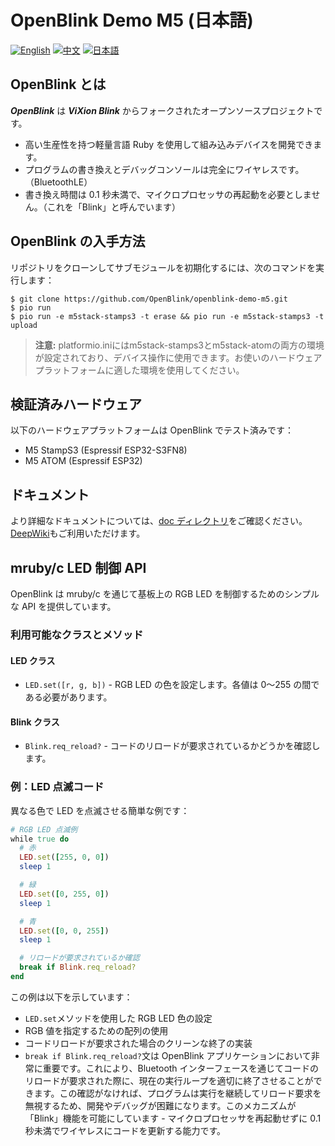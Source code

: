 # OpenBlink Demo M5 (日本語)

[![English](https://img.shields.io/badge/language-English-blue.svg)](README.md)
[![中文](https://img.shields.io/badge/language-中文-red.svg)](README.zh-CN.md)
[![日本語](https://img.shields.io/badge/language-日本語-green.svg)](README.ja.md)

## OpenBlink とは

**_OpenBlink_** は **_ViXion Blink_** からフォークされたオープンソースプロジェクトです。

- 高い生産性を持つ軽量言語 Ruby を使用して組み込みデバイスを開発できます。
- プログラムの書き換えとデバッグコンソールは完全にワイヤレスです。（BluetoothLE）
- 書き換え時間は 0.1 秒未満で、マイクロプロセッサの再起動を必要としません。（これを「Blink」と呼んでいます）

## OpenBlink の入手方法

リポジトリをクローンしてサブモジュールを初期化するには、次のコマンドを実行します：

```console
$ git clone https://github.com/OpenBlink/openblink-demo-m5.git
$ pio run
$ pio run -e m5stack-stamps3 -t erase && pio run -e m5stack-stamps3 -t upload
```

> **注意:** platformio.iniにはm5stack-stamps3とm5stack-atomの両方の環境が設定されており、デバイス操作に使用できます。お使いのハードウェアプラットフォームに適した環境を使用してください。


## 検証済みハードウェア

以下のハードウェアプラットフォームは OpenBlink でテスト済みです：

- M5 StampS3 (Espressif ESP32-S3FN8)
- M5 ATOM (Espressif ESP32)

## ドキュメント

より詳細なドキュメントについては、[doc ディレクトリ](./doc)をご確認ください。
[DeepWiki](https://deepwiki.com/OpenBlink/openblink-demo-m5)もご利用いただけます。

## mruby/c LED 制御 API

OpenBlink は mruby/c を通じて基板上の RGB LED を制御するためのシンプルな API を提供しています。

### 利用可能なクラスとメソッド

#### LED クラス

- `LED.set([r, g, b])` - RGB LED の色を設定します。各値は 0〜255 の間である必要があります。

#### Blink クラス

- `Blink.req_reload?` - コードのリロードが要求されているかどうかを確認します。

### 例：LED 点滅コード

異なる色で LED を点滅させる簡単な例です：

```ruby
# RGB LED 点滅例
while true do
  # 赤
  LED.set([255, 0, 0])
  sleep 1

  # 緑
  LED.set([0, 255, 0])
  sleep 1

  # 青
  LED.set([0, 0, 255])
  sleep 1

  # リロードが要求されているか確認
  break if Blink.req_reload?
end
```

この例は以下を示しています：

- `LED.set`メソッドを使用した RGB LED 色の設定
- RGB 値を指定するための配列の使用
- コードリロードが要求された場合のクリーンな終了の実装
- `break if Blink.req_reload?`文は OpenBlink アプリケーションにおいて非常に重要です。これにより、Bluetooth インターフェースを通じてコードのリロードが要求された際に、現在の実行ループを適切に終了させることができます。この確認がなければ、プログラムは実行を継続してリロード要求を無視するため、開発やデバッグが困難になります。このメカニズムが「Blink」機能を可能にしています - マイクロプロセッサを再起動せずに 0.1 秒未満でワイヤレスにコードを更新する能力です。
